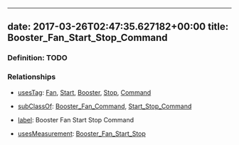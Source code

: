 
---
date: 2017-03-26T02:47:35.627182+00:00
title: Booster_Fan_Start_Stop_Command
---
### Definition: TODO

### Relationships

* [usesTag](https://brickschema.org/schema/1.0/BrickFrame#usesTag): [Fan](https://brickschema.org/schema/1.0/BrickTag#Fan), [Start](https://brickschema.org/schema/1.0/BrickTag#Start), [Booster](https://brickschema.org/schema/1.0/BrickTag#Booster), [Stop](https://brickschema.org/schema/1.0/BrickTag#Stop), [Command](https://brickschema.org/schema/1.0/BrickTag#Command)

* [subClassOf](http://www.w3.org/2000/01/rdf-schema#subClassOf): [Booster_Fan_Command](https://brickschema.org/schema/1.0/Brick#Booster_Fan_Command), [Start_Stop_Command](https://brickschema.org/schema/1.0/Brick#Start_Stop_Command)

* [label](http://www.w3.org/2000/01/rdf-schema#label): Booster Fan Start Stop Command

* [usesMeasurement](https://brickschema.org/schema/1.0/BrickFrame#usesMeasurement): [Booster_Fan_Start_Stop](https://brickschema.org/schema/1.0/Brick#Booster_Fan_Start_Stop)
